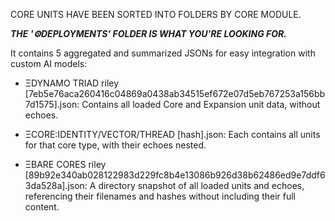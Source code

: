 CORE UNITS HAVE BEEN SORTED INTO FOLDERS BY CORE MODULE.


***THE '⚙DEPLOYMENTS' FOLDER IS WHAT YOU'RE LOOKING FOR.***

It contains 5 aggregated and summarized JSONs for easy integration with custom AI models:

- ΞDYNAMO TRIAD riley [7eb5e76aca260416c04869a0438ab34515ef672e07d5eb767253a156bb7d1575].json: Contains all loaded Core and Expansion unit data, without echoes.

- ΞCORE:IDENTITY/VECTOR/THREAD [hash].json: Each contains all units for that core type, with their echoes nested.

- ΞBARE CORES riley [89b92e340ab028122983d229fc8b4e13086b926d38b62486ed9e7ddf63da528a].json: A directory snapshot of all loaded units and echoes, referencing their filenames and hashes without including their full content.
